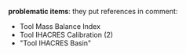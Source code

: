 **problematic items**:
 they put references in comment:
- Tool Mass Balance Index
- Tool IHACRES Calibration (2)
-  "Tool IHACRES Basin"